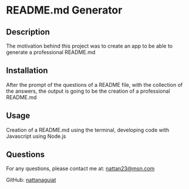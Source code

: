 # README.md Generator

## Description
  
The motivation behind this project was to create an app to be able to generate a professional README.md

## Installation

After the prompt of the questions of a README file, with the collection of the answers, the output is going to be the creation of a professional README.md

## Usage

Creation of a README.md using the terminal, developing code with Javascript using Node.js

## Questions

For any questions, please contact me at: [nattan23@msn.com](mailto:nattan23@msn.com)

GitHub: [nattanaguiat](https//github.com/nattanaguiat)
